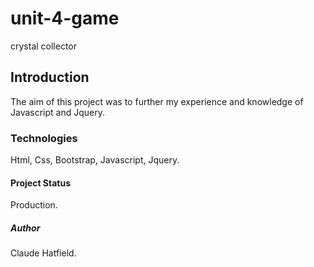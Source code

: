 # unit-4-game
crystal collector

## Introduction

The aim of this project was to further my experience and knowledge of Javascript and Jquery.

### Technologies

Html, Css, Bootstrap, Javascript, Jquery.

#### Project Status

Production.

##### Author

Claude Hatfield.
